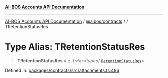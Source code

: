 [**AI-BOS Accounts API Documentation**](../../../README.md)

***

[AI-BOS Accounts API Documentation](../../../README.md) / [@aibos/contracts](../README.md) / [](../README.md) / TRetentionStatusRes

# Type Alias: TRetentionStatusRes

> **TRetentionStatusRes** = `z.infer`\<*typeof* [`RetentionStatusRes`](../variables/RetentionStatusRes.md)\>

Defined in: [packages/contracts/src/attachments.ts:486](https://github.com/pohlai88/accounts/blob/48103fb36d28b2b9bfb33472b6de2f719773cde9/packages/contracts/src/attachments.ts#L486)
